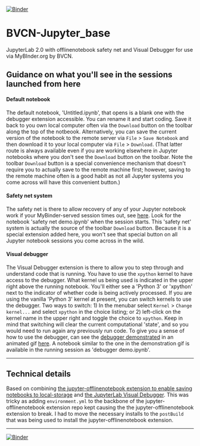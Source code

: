 [![Binder](https://mybinder.org/badge_logo.svg)](https://mybinder.org/v2/gh/fomightez/BVCN-Jupyter_base/master?urlpath=lab%2Ftree%2FUntitled.ipynb)

# BVCN-Jupyter_base
JupyterLab 2.0 with offlinenotebook safety net and Visual Debugger for use via MyBInder.org by BVCN.

## Guidance on what you'll see in the sessions launched from here

#### Default notebook

The default notebook, 'Untitled.ipynb', that opens is a blank one with the debugger extension accessible. You can rename it and start coding. Save it back to you own local computer often via the `Download` button on the toolbar along the top of the notbeook. Alternatively, you can save the current version of the notebook to the remote server via `File` > `Save Notebook` and then download it to your local computer via `File` > `Download`. (That latter route is always available even if you are working elsewhere in Jupyter notebooks where you don't see the `Download` button on the toolbar. Note the toolbar `Download` button is a special convenience mechanism that doesn't require you to actually save to the remote machine first; however, saving to the remote machine often is a good habit as not all Jupyter systems you come across will have this convenient button.)

#### Safety net system

The safety net is there to allow recovery of any of your Jupyter notebook work if your MyBinder-served session times out, see [here](https://github.com/biovcnet/biovcnet.github.io/wiki/Infrastructure:-MyBinder#safety-net-for-the-ephemeral-nature-of-sessions). Look for the notebook 'safety net demo.ipynb' when the session starts. This 'safety net' system is actually the source of the toolbar `Download` button. Because it is a special extension added here, you won't see that special button on all Jupyter notebook sessions you come across in the wild.

#### Visual debugger

The Visual Debugger extension is there to allow you to step through and understand code that is running. You have to use the `xpython` kernel to have access to the debugger. What kernel us being used is indicated in the upper right above the running notebook. You'll either see a 'Python 3' or 'xpython' next to the indicator of whether code is being actively processed. If you are using the vanilla 'Python 3' kernel at present, you can switch kernels to use the debugger. Two ways to switch: 1) In the menubar select `Kernel` > `Change kernel...` and select `xpython` in the choice listing; or 2) left-click on the kernel name in the upper right and toggle the choice to `xpython`. Keep in mind that switching will clear the current computational 'state', and so you would need to run again any previously run code. To give you a sense of how to use the debugger, can see the [debugger demonstrated](https://github.com/jupyterlab/debugger#jupyterlabdebugger) in an animated gif [here](https://github.com/jupyterlab/debugger#jupyterlabdebugger). A notebook similar to the one in the demonstration gif is available in the running session as 'debugger demo.ipynb'.

----

## Technical details

Based on combining [the jupyter-offlinenotebook extension to enable saving notebooks to local-storage](https://github.com/manics/jupyter-offlinenotebook) and [the JupyterLab Visual Debugger](https://github.com/jupyterlab/debugger). This was tricky as adding `environment.yml` to the backbone of the jupyter-offlinenotebook extension repo kept causing the the jupyter-offlinenotebook extension to break. I had to move the necessary installs to the `postBuild` that was being used to install the jupyter-offlinenotebook extension.


-----

[![Binder](https://mybinder.org/badge_logo.svg)](https://mybinder.org/v2/gh/fomightez/BVCN-Jupyter_base/master?urlpath=lab%2Ftree%2FUntitled.ipynb)